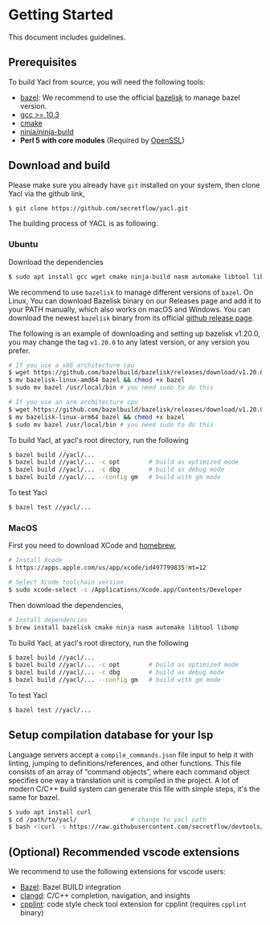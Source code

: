 # Getting Started

This document includes guidelines.

## Prerequisites

To build Yacl from source, you will need the following tools:

- [bazel](https://bazel.build/): We recommend to use the official [bazelisk](https://github.com/bazelbuild/bazelisk?tab=readme-ov-file#installation) to manage bazel version.
- [gcc >= 10.3](https://gcc.gnu.org/)
- [cmake](https://cmake.org/)
- [ninja/ninja-build](https://ninja-build.org/)
- **Perl 5 with core modules** (Required by [OpenSSL](https://github.com/openssl/openssl/blob/master/INSTALL.md#prerequisites))

## Download and build

Please make sure you already have `git` installed on your system, then clone Yacl via the github link,

```sh
$ git clone https://github.com/secretflow/yacl.git
```

The building process of YACL is as following.

### Ubuntu

Download the dependencies

```sh
$ sudo apt install gcc wget cmake ninja-build nasm automake libtool libomp-dev
```

We recommend to use `bazelisk` to manage different versions of `bazel`. On Linux, You can download Bazelisk binary on our Releases page and add it to your PATH manually, which also works on macOS and Windows. You can download the newest `bazelisk` binary from its official [github release page](https://github.com/bazelbuild/bazelisk/releases).

The following is an example of downloading and setting up bazelisk v1.20.0, you may change the tag `v1.20.0` to any latest version, or any version you prefer.

```sh
# If you use a x86 architecture cpu
$ wget https://github.com/bazelbuild/bazelisk/releases/download/v1.20.0/bazelisk-linux-amd64
$ mv bazelisk-linux-amd64 bazel && chmod +x bazel
$ sudo mv bazel /usr/local/bin # you need sudo to do this

# If you use an arm architecture cpu
$ wget https://github.com/bazelbuild/bazelisk/releases/download/v1.20.0/bazelisk-linux-arm64
$ mv bazelisk-linux-arm64 bazel && chmod +x bazel
$ sudo mv bazel /usr/local/bin # you need sudo to do this
```

To build Yacl, at yacl's root directory, run the following

```sh
$ bazel build //yacl/...
$ bazel build //yacl/... -c opt        # build as optimized mode
$ bazel build //yacl/... -c dbg        # build as debug mode
$ bazel build //yacl/... --config gm   # build with gm mode
```

To test Yacl

```sh
$ bazel test //yacl/...
```

### MacOS

First you need to download XCode and [homebrew](https://brew.sh/),

```sh
# Install Xcode
$ https://apps.apple.com/us/app/xcode/id497799835?mt=12

# Select Xcode toolchain version
$ sudo xcode-select -s /Applications/Xcode.app/Contents/Developer
```

Then download the dependencies,

```sh
# Install dependencies
$ brew install bazelisk cmake ninja nasm automake libtool libomp
```

To build Yacl, at yacl's root directory, run the following

```sh
$ bazel build //yacl/...
$ bazel build //yacl/... -c opt        # build as optimized mode
$ bazel build //yacl/... -c dbg        # build as debug mode
$ bazel build //yacl/... --config gm   # build with gm mode
```

To test Yacl

```sh
$ bazel test //yacl/...
```

## Setup compilation database for your lsp

Language servers accept a `compile_commands.json` file input to help it with linting, jumping to definitions/references, and other functions. This file consists of an array of “command objects”, where each command object specifies one way a translation unit is compiled in the project. A lot of modern C/C++ build system can generate this file with simple steps, it's the same for bazel.

```sh
$ sudo apt install curl
$ cd /path/to/yacl/               # change to yacl path
$ bash <(curl -s https://raw.githubusercontent.com/secretflow/devtools/9efb0bc93068a122864fdb661946695badacbe24/refresh_compile_commands.sh)
```

## (Optional) Recommended vscode extensions

We recommend to use the following extensions for vscode users:
- [Bazel](https://marketplace.visualstudio.com/items?itemName=BazelBuild.vscode-bazel): Bazel BUILD integration
- [clangd](https://marketplace.visualstudio.com/items?itemName=llvm-vs-code-extensions.vscode-clangd): C/C++ completion, navigation, and insights
- [cpplint](https://marketplace.visualstudio.com/items?itemName=mine.cpplint): code style check tool extension for cpplint (requires `cpplint` binary)
